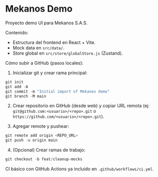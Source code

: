 # Mekanos Demo

Proyecto demo UI para Mekanos S.A.S.

Contenido:
- Estructura del frontend en React + Vite.
- Mock data en `src/data/`.
- Store global en `src/store/globalStore.js` (Zustand).

Cómo subir a GitHub (pasos locales):

1. Inicializar git y crear rama principal:

```powershell
git init
git add -A
git commit -m "Initial import of Mekanos demo"
git branch -M main
```

2. Crear repositorio en GitHub (desde web) y copiar URL remota (ej: `git@github.com:<usuario>/<repo>.git` o `https://github.com/<usuario>/<repo>.git`).

3. Agregar remote y pushear:

```powershell
git remote add origin <REPO_URL>
git push -u origin main
```

4. (Opcional) Crear ramas de trabajo:

```powershell
git checkout -b feat/cleanup-mocks
```

CI básico con GitHub Actions ya incluido en `.github/workflows/ci.yml`.
